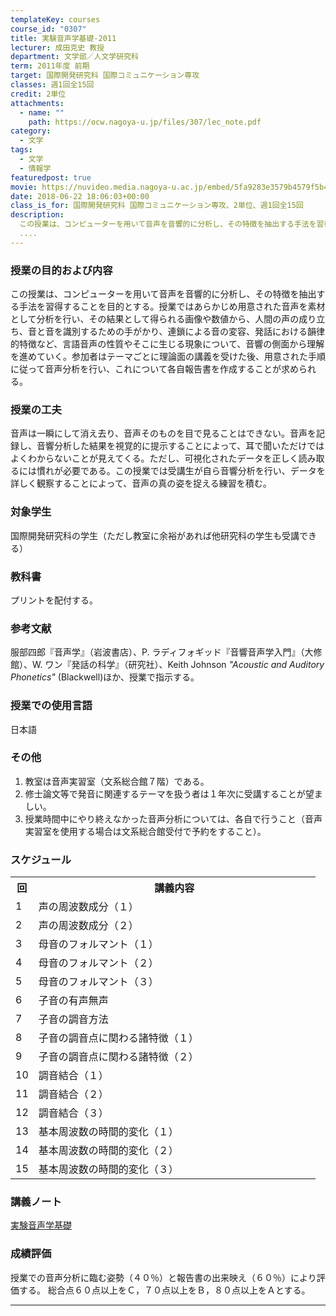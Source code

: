 ```yaml
---
templateKey: courses
course_id: "0307"
title: 実験音声学基礎-2011
lecturer: 成田克史 教授
department: 文学部／人文学研究科
term: 2011年度 前期
target: 国際開発研究科 国際コミュニケーション専攻
classes: 週1回全15回
credit: 2単位
attachments:
  - name: ""
    path: https://ocw.nagoya-u.jp/files/307/lec_note.pdf
category:
  - 文学
tags:
  - 文学
  - 情報学
featuredpost: true
movie: https://nuvideo.media.nagoya-u.ac.jp/embed/5fa9283e3579b4579f5b4fedfd71268f4aac86c1
date: 2018-06-22 18:06:03+00:00
class_is_for: 国際開発研究科 国際コミュニケーション専攻、2単位、週1回全15回
description:
  この授業は、コンピューターを用いて音声を音響的に分析し、その特徴を抽出する手法を習得することを目的とする。授業ではあらかじめ用意された音声を素材として分析を行い、その結果として得られる画像や数値から、人間の声の成り立ち、音と音を識別するための手がかり、連鎖による音の変容、発話における韻律的特徴など、言語音声の性質やそこに生じる現象について、音響の側面から理解を進めていく。参加者はテーマごとに理論面
  ....
---
```


### 授業の目的および内容

この授業は、コンピューターを用いて音声を音響的に分析し、その特徴を抽出する手法を習得することを目的とする。授業ではあらかじめ用意された音声を素材として分析を行い、その結果として得られる画像や数値から、人間の声の成り立ち、音と音を識別するための手がかり、連鎖による音の変容、発話における韻律的特徴など、言語音声の性質やそこに生じる現象について、音響の側面から理解を進めていく。参加者はテーマごとに理論面の講義を受けた後、用意された手順に従って音声分析を行い、これについて各自報告書を作成することが求められる。

### 授業の工夫

音声は一瞬にして消え去り、音声そのものを目で見ることはできない。音声を記録し、音響分析した結果を視覚的に提示することによって、耳で聞いただけではよくわからないことが見えてくる。ただし、可視化されたデータを正しく読み取るには慣れが必要である。この授業では受講生が自ら音響分析を行い、データを詳しく観察することによって、音声の真の姿を捉える練習を積む。

### 対象学生

国際開発研究科の学生（ただし教室に余裕があれば他研究科の学生も受講できる）

### 教科書

プリントを配付する。

### 参考文献

服部四郎『音声学』（岩波書店）、P. ラディフォギッド『音響音声学入門』（大修館）、W. ワン『発話の科学』（研究社）、Keith Johnson <cite>"Acoustic and Auditory Phonetics"</cite> (Blackwell)ほか、授業で指示する。

### 授業での使用言語

日本語

### その他

1. 教室は音声実習室（文系総合館７階）である。
2. 修士論文等で発音に関連するテーマを扱う者は１年次に受講することが望ましい。
3. 授業時間中にやり終えなかった音声分析については、各自で行うこと（音声実習室を使用する場合は文系総合館受付で予約をすること）。

<h3>スケジュール</h3>
<table class="basic" width="455">
<tr>
<th width="20" class="center">回</th>
<th width="435" class="center">講義内容</th>
</tr>
<tr>
<td width="20" class="center">1</td>
<td width="435">声の周波数成分（１）</td>
</tr>
<tr>
<td width="20" class="center">2</td>
<td width="435">声の周波数成分（２）</td>
</tr>
<tr>
<td width="20" class="center">3</td>
<td width="435">母音のフォルマント（１）</td>
</tr>
<tr>
<td width="20" class="center">4</td>
<td width="435">母音のフォルマント（２）</td>
</tr>
<tr>
<td width="20" class="center">5</td>
<td width="435">母音のフォルマント（３）</td>
</tr>
<tr>
<td width="20" class="center">6</td>
<td width="435">子音の有声無声</td>
</tr>
<tr>
<td width="20" class="center">7</td>
<td width="435">子音の調音方法</td>
</tr>
<tr>
<td width="20" class="center">8</td>
<td width="435">子音の調音点に関わる諸特徴（１）</td>
</tr>
<tr>
<td width="20" class="center">9</td>
<td width="435">子音の調音点に関わる諸特徴（２）</td>
</tr>
<tr>
<td width="20" class="center">10</td>
<td width="435">調音結合（１）</td>
</tr>
<tr>
<td width="20" class="center">11</td>
<td width="435">調音結合（２）</td>
</tr>
<tr>
<td width="20" class="center">12</td>
<td width="435">調音結合（３）</td>
</tr>
<tr>
<td width="20" class="center">13</td>
<td width="435">基本周波数の時間的変化（１）</td>
</tr>
<tr>
<td width="20" class="center">14</td>
<td width="435">基本周波数の時間的変化（２）</td>
</tr>
<tr>
<td width="20" class="center">15</td>
<td width="435">基本周波数の時間的変化（３）</td>
</tr>
</table>

### 講義ノート

[実験音声学基礎](https://ocw.nagoya-u.jp/files/307/lec_note.pdf)

### 成績評価

授業での音声分析に臨む姿勢（４０％）と報告書の出来映え（６０％）により評価する。 総合点６０点以上をＣ，７０点以上をＢ，８０点以上をＡとする。

---
